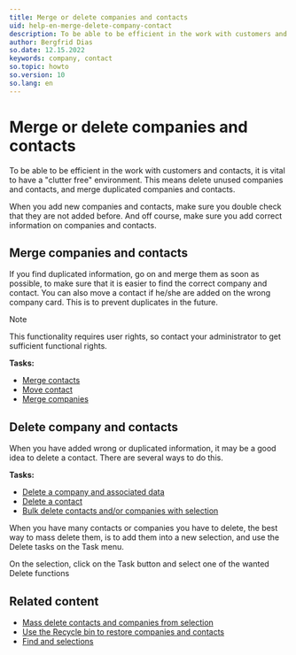 ```yaml
---
title: Merge or delete companies and contacts
uid: help-en-merge-delete-company-contact
description: To be able to be efficient in the work with customers and contacts, it is vital to have a "clutter free" environment. This means delete unused companies and contacts, and merge duplicated companies and contacts.
author: Bergfrid Dias
so.date: 12.15.2022
keywords: company, contact
so.topic: howto
so.version: 10
so.lang: en
---
```


# Merge or delete companies and contacts

To be able to be efficient in the work with customers and contacts, it is vital to have a "clutter free" environment. This means delete unused companies and contacts, and merge duplicated companies and contacts.

When you add new companies and contacts, make sure you double check that they are not added before. And off course, make sure you add correct information on companies and contacts.

## Merge companies and contacts

If you find duplicated information, go on and merge them as soon as possible, to make sure that it is easier to find the correct company and contact. You can also move a contact if he/she are added on the wrong company card. This is to prevent duplicates in the future.

> [!NOTE]
> This functionality requires user rights, so contact your administrator to get sufficient functional rights.

**Tasks:**

* [Merge contacts][1]
* [Move contact][2]
* [Merge companies][3]

## Delete company and contacts

When you have added wrong or duplicated information, it may be a good idea to delete a contact. There are several ways to do this.

**Tasks:**

* [Delete a company and associated data][4]
* [Delete a contact][5]
* [Bulk delete contacts and/or companies with selection][6]

When you have many contacts or companies you have to delete, the best way to mass delete them, is to add them into a new selection, and use the Delete tasks on the Task menu.

On the selection, click on the Task button and select one of the wanted Delete functions

## Related content

* [Mass delete contacts and companies from selection][6]
* [Use the Recycle bin to restore companies and contacts][7]
* [Find and selections][8]

<!-- Referenced links -->
[1]: ../../contact/learn/merge-contacts.md
[2]: ../../contact/learn/move.md
[5]: ../../contact/learn/delete.md
[3]: ../../company/learn/merge-companies.md
[4]: ../../company/learn/delete.md
[6]: ../../search-options/selection/learn/howto/mass-delete.md
[8]: ../../search-options/selection/learn/index.md
[7]: recycle-bin.md

<!-- Referenced images -->
